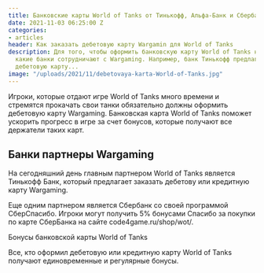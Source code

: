 ```yaml
---
title: Банковские карты World of Tanks от Тинькофф, Альфа-Банк и Сбербанк
date: 2021-11-03 06:25:00 Z
categories:
- articles
header: Как заказать дебетовую карту Wargamin для World of Tanks
description: Для того, чтобы оформить банковскую карту World of Tanks необходимо разобраться
  какие банки сотрудничают с Wargaming. Например, банк Тинькофф предлагает заказать
  дебетовую карту...
image: "/uploads/2021/11/debetovaya-karta-World-of-Tanks.jpg"
---
```


Игроки, которые отдают игре World of Tanks много времени и стремятся прокачать свои танки обязательно должны оформить дебетовую карту Wargaming. Банковская карта World of Tanks поможет ускорить прогресс в игре за счет бонусов, которые получают все держатели таких карт.

## Банки партнеры Wargaming

На сегодняшний день главным партнером World of Tanks является Тинькофф Банк, который предлагает заказать дебетову или кредитную карту Wargaming.

Еще одним партнером является Сбербанк со своей программой СберСпасибо. Игроки могут получить 5% бонусами Спасибо за покупки по карте СберБанка на сайте code4game.ru/shop/wot/.



Бонусы банковской карты World of Tanks

Все, кто оформил дебетовую или кредитную карту World of Tanks получают единовременные и регулярные бонусы.